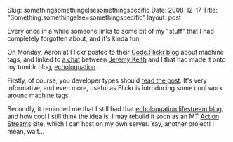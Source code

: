 Slug: somethingsomethingelsesomethingspecific
Date: 2008-12-17
Title: "Something:somethingelse=somethingspecific"
layout: post

Every once in a while someone links to some bit of my "stuff" that I had completely forgotten about, and it's kinda fun.

On Monday, Aaron at Flickr posted to their [Code.Flickr blog](http://code.flickr.com/blog) about machine tags, and linked to [a chat](http://echoloquation.com/post/6939803/something-somethingelse-somethingspecific) between [Jeremy Keith](http://adactio.com/journal) and I that had made it onto my tumblr blog, [echoloquation](http://echoloquation.com/).

Firstly, of course, you developer types should [read the post](http://code.flickr.com/blog/2008/12/15/machine-tag-hierarchies/). It's very informative, and even more, useful as Flickr is introducing some cool work around machine tags.

Secondly, it reminded me that I still had that [echoloquation lifestream blog](echoloquation.com), and how cool I still think the idea is. I may rebuild it soon as an MT [Action Streams](plugins.movabletype.org/action-streams/) site, which I can host on my own server. Yay, another project! I mean, wait...
